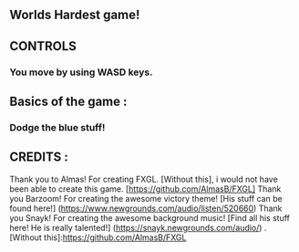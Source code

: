 ## Worlds Hardest game!

## CONTROLS
### You move by using WASD keys. 
## Basics of the game :
### Dodge the blue stuff! 

## CREDITS : 
Thank you to Almas! For creating FXGL. [Without this], i would not have been able to create this game. 
[https://github.com/AlmasB/FXGL]
Thank you Barzoom! For creating the awesome victory theme! [His stuff can be found here!]
(https://www.newgrounds.com/audio/listen/520660)
Thank you Snayk! For creating the awesome background music! [Find all his stuff here! He is really talented!]
(https://snayk.newgrounds.com/audio/)
.
[Without this]:https://github.com/AlmasB/FXGL
